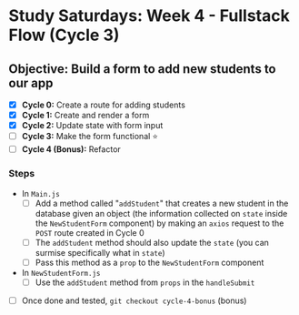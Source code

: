 # Study Saturdays: Week 4 - Fullstack Flow (Cycle 3)

## **Objective:** Build a form to add new students to our app
- [x] **Cycle 0:** Create a route for adding students
- [x] **Cycle 1:** Create and render a form
- [x] **Cycle 2:** Update state with form input
- [ ] **Cycle 3:** Make the form functional ⭐️
- [ ] **Cycle 4 (Bonus):** Refactor

### Steps

- In `Main.js`
  - [ ] Add a method called "`addStudent`" that creates a new student in the database given an object (the information collected on `state` inside the `NewStudentForm` component) by making an `axios` request to the `POST` route created in Cycle 0
  - [ ] The `addStudent` method should also update the `state` (you can surmise specifically what in `state`)
  - [ ] Pass this method as a `prop` to the `NewStudentForm` component
- In `NewStudentForm.js`
  - [ ] Use the `addStudent` method from `props` in the `handleSubmit`
- [ ] Once done and tested, `git checkout cycle-4-bonus` (bonus)

